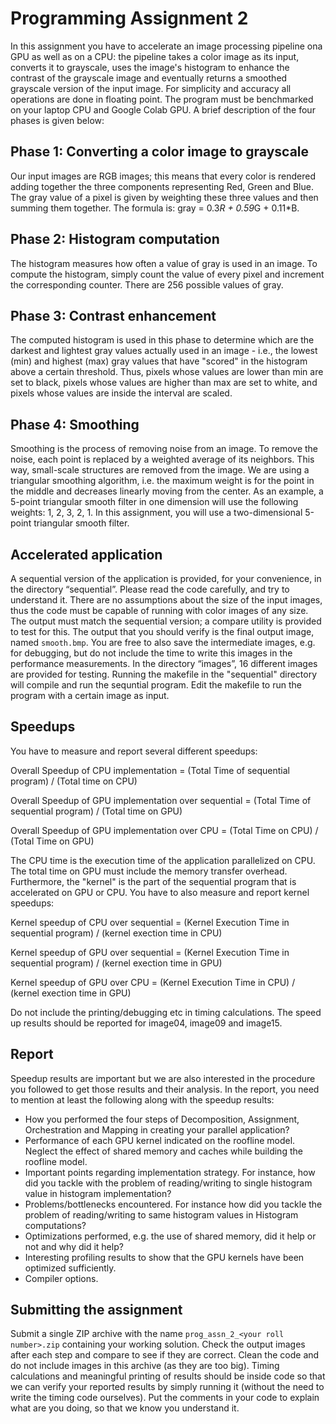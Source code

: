 # Programming Assignment 2

In this assignment you have to accelerate an image processing pipeline ona GPU as well as on a CPU: the pipeline takes a color image as its input, converts it to grayscale, uses the image's histogram to enhance the contrast of the grayscale image and eventually returns a smoothed grayscale version of the input image. For simplicity and accuracy all operations are done in floating point. The program must be benchmarked on your laptop CPU and Google Colab GPU. A brief description of the four phases is given below:

## Phase 1: Converting a color image to grayscale
Our input images are RGB images; this means that every color is rendered adding together the three components representing Red, Green and Blue. The gray value of a pixel is given by weighting these
three values and then summing them together. The formula is: gray = 0.3*R + 0.59*G + 0.11*B.

## Phase 2: Histogram computation
The histogram measures how often a value of gray is used in an image. To compute the histogram, simply count the value of every pixel and increment the corresponding counter. There are 256 possible
values of gray.

## Phase 3: Contrast enhancement
The computed histogram is used in this phase to determine which are the darkest and lightest gray values actually used in an image - i.e., the lowest (min) and highest (max) gray values that have
"scored" in the histogram above a certain threshold. Thus, pixels whose values are lower than min are set to black, pixels whose values are higher than max are set to white, and pixels whose values are
inside the interval are scaled.

## Phase 4: Smoothing
Smoothing is the process of removing noise from an image. To remove the noise, each point is replaced by a weighted average of its neighbors. This way, small-scale structures are removed from the image.
We are using a triangular smoothing algorithm, i.e. the maximum weight is for the point in the middle and decreases linearly moving from the center. As an example, a 5-point triangular smooth filter in one
dimension will use the following weights: 1, 2, 3, 2, 1. In this assignment, you will use a two-dimensional 5-point triangular smooth filter.


## Accelerated application
A sequential version of the application is provided, for your convenience, in the directory “sequential”. Please read the code carefully, and try to understand it. There are no assumptions
about the size of the input images, thus the code must be capable of running with color images of any size. The output must match the sequential version; a compare utility is provided to test for this. The
output that you should verify is the final output image, named `smooth.bmp`. You are free to also save the intermediate images, e.g. for debugging, but do not include the time to write this images in the
performance measurements. In the directory “images”, 16 different images are provided for testing.  Running the makefile in the "sequential" directory will compile and run the sequntial program. Edit the makefile to run the program with a certain image as input. 

 

## Speedups

You have to measure and report several different speedups:

Overall Speedup of CPU implementation = (Total Time of sequential program) / (Total time on CPU)

Overall Speedup of GPU implementation over sequential = (Total Time of sequential program) / (Total time on GPU) 

Overall Speedup of GPU implementation over CPU = (Total Time on CPU) / (Total Time on GPU)

The CPU time is the execution time of the application parallelized on CPU. The total time on GPU must include the memory transfer overhead. Furthermore, the "kernel" is the part of the sequential program that is accelerated on GPU or CPU. You have to also measure and report kernel speedups: 

Kernel speedup of CPU over sequential = (Kernel Execution Time in sequential program) / (kernel exection time in CPU)

Kernel speedup of GPU over sequential = (Kernel Execution Time in sequential program) / (kernel exection time in GPU)

Kernel speedup of GPU over CPU = (Kernel Execution Time in CPU) / (kernel exection time in GPU)


Do not include the printing/debugging etc in timing calculations. The speed up results should be reported for image04, image09 and image15.

## Report
Speedup results are important but we are also interested in the procedure you followed to get those results and
their analysis. In the report, you need to mention at least the following along with the speedup results:

- How you performed the four steps of Decomposition, Assignment, Orchestration and Mapping in creating your parallel application?
- Performance of each GPU kernel indicated on the roofline model. Neglect the effect of shared memory and caches while building the roofline model.
- Important points regarding implementation strategy. For instance, how did you tackle with the problem of reading/writing to single histogram value in histogram implementation?
- Problems/bottlenecks encountered. For instance how did you tackle the problem of reading/writing to same histogram values in Histogram computations?
- Optimizations performed, e.g. the use of shared memory, did it help or not and why did it help?
- Interesting profiling results to show that the GPU kernels have been optimized sufficiently.
- Compiler options.


## Submitting the assignment
Submit a single ZIP archive with the name `prog_assn_2_<your roll number>.zip` containing your working solution. Check the output images after each step and compare to see if they are correct. Clean the code and do not include images in this archive (as they are too big). Timing calculations and meaningful printing of results should be inside code so that we can verify your reported results by simply running it (without the need to write the timing code ourselves). Put the comments in your code to explain what are you doing, so that we know you understand it.
